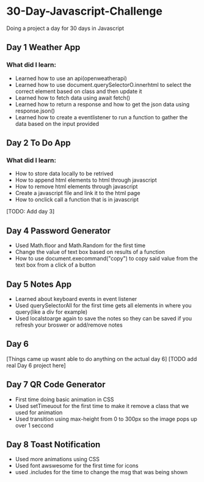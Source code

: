 <h1>30-Day-Javascript-Challenge</h1>
<p>Doing a project a day for 30 days in Javascript</p>

<h2>Day 1 Weather App</h2>
  <h3>What did I learn:</h3>
    <ul>
    <li>Learned how to use an api(openweatherapi)</li>
    <li>Learned how to use document.querySelectorO.innerhtml to select the correct element based on class and then update it</li>
    <li>Learned how to fetch data using await fetch()</li>
    <li>Learned how to return a response and how to get the json data using response.json()</li>
    <li>Learned how to create a eventlistener to run a function to gather the data based on the input provided</li>   
    </ul>
<h2>Day 2 To Do App</h2>
  <h3>What did I learn:</h3>
  <ul>
    <li>How to store data locally to be retrived</li>
    <li>How to append html elements to html through javascript</li>
    <li>How to remove html elements through javascript</li>
    <li>Create a javascript file and link it to the html page</li>
    <li>How to onclick call a function that is in javascript</li>
  </ul>

[TODO: Add day 3]

<h2>Day 4 Password Generator</h2>
  <h3?What did I learn</h3>
  <ul>
    <li>Used Math.floor and Math.Random for the first time</li>
    <li>Change the value of text box based on results of a function</li>
    <li>How to use document.execommand("copy") to copy said value from the text box from a click of a button </li>
  </ul>

  <h2>Day 5 Notes App</h2>
  <h3?What did I learn</h3>
  <ul>
    <li>Learned about keyboard events in event listener</li>
    <li>Used querySelectorAll for the first time gets all elements in where you query(like a div for example)</li>
    <li>Used localstoarge again to save the notes so they can be saved if you refresh your broswer or add/remove notes</li>
  </ul>

<h2>Day 6</h2>
[Things came up wasnt able to do anything on the actual day 6]
[TODO add real Day 6 project here]

<h2>Day 7 QR Code Generator</h2>
  <h3?What did I learn</h3>
  <ul>
    <li>First time doing basic animation in CSS</li>
    <li>Used setTimeuout for the first time to make it remove a class that we used for animation</li>
    <li>Used transition using max-height from 0 to 300px so the image pops up over 1 seccond </li>
  </ul>

  <h2>Day 8 Toast Notification</h2>
  <h3?What did I learn</h3>
  <ul>
    <li>Used more animations using CSS</li>
    <li>Used font awswesome for the first time for icons</li>
    <li>used .includes for the time to change the msg that was being shown </li>
  </ul>


